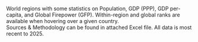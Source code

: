 World regions with some statistics on Population, GDP (PPP), GDP per-capita, and Global Firepower (GFP). Within-region and global ranks are available when hovering over a given country.  
Sources & Methodology can be found in attached Excel file. All data is most recent to 2025. 
